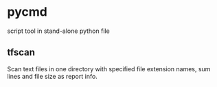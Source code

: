 # pycmd
script tool  in stand-alone python file
## tfscan
Scan text files in one directory with specified file extension names, sum lines and file size as report info.
